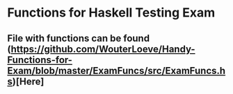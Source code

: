 # Functions for Haskell Testing Exam
## File with functions can be found (https://github.com/WouterLoeve/Handy-Functions-for-Exam/blob/master/ExamFuncs/src/ExamFuncs.hs)[Here]
